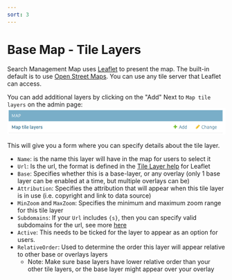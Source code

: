 ```yaml
---
sort: 3
---
```

# Base Map - Tile Layers
Search Management Map uses [Leaflet](https://leafletjs.com/) to present the map.
The built-in default is to use [Open Street Maps](https://www.openstreetmap.org/about). You can use any tile server that Leaflet can access.

You can add additional layers by clicking on the "Add" Next to `Map tile layers` on the admin page:
![Image of Tile](map-tile-layer.png)

This will give you a form where you can specify details about the tile layer.
* `Name`: is the name this layer will have in the map for users to select it
* `Url`: Is the url, the format is defined in the [Tile Layer help](https://leafletjs.com/reference.html#tilelayer) for Leaflet
* `Base`: Specifies whether this is a base-layer, or any overlay (only 1 base layer can be enabled at a time, but multiple overlays can be)
* `Attribution`: Specifies the attribution that will appear when this tile layer is in use (i.e. copyright and link to data source)
* `MinZoom` and `MaxZoom`: Specifies the minimum and maximum zoom range for this tile layer
* `Subdomains`: If your `Url` includes `{s}`, then you can specify valid subdomains for the url, see more [here](https://leafletjs.com/reference.html#tilelayer-subdomains)
* `Active`: This needs to be ticked for the layer to appear as an option for users.
* `RelativeOrder`: Used to determine the order this layer will appear relative to other base or overlays layers
  * Note: Make sure base layers have lower relative order than your other tile layers, or the base layer might appear over your overlay
